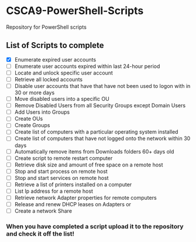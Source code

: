 # CSCA9-PowerShell-Scripts
Repository for PowerShell scripts 
## List of Scripts to complete
- [X] Enumerate expired user accounts
- [ ] Enumerate user accounts expired within last 24-hour period
- [ ] Locate and unlock specific user account
- [ ] Retrieve all locked accounts
- [ ] Disable user accounts that have that have not been used to logon with in 30 or more days
- [ ] Move disabled users into a specific OU
- [ ] Remove Disabled Users from all Security Groups except Domain Users
- [ ] Add Users into Groups
- [ ] Create OUs
- [ ] Create Groups
- [ ] Create list of computers with a particular operating system installed
- [ ] Create list of computers that have not logged onto the network within 30 days
- [ ] Automatically remove items from Downloads folders 60+ days old
- [ ] Create script to remote restart computer
- [ ] Retrieve disk size and amount of free space on a remote host
- [ ] Stop and start process on remote host
- [ ] Stop and start services on remote host
- [ ] Retrieve a list of printers installed on a computer
- [ ] List Ip address for a remote host
- [ ] Retrieve network Adapter properties for remote computers
- [ ] Release and renew DHCP leases on Adapters or 
- [ ] Create a network Share 
### When you have completed a script upload it to the repository and check it off the list!
